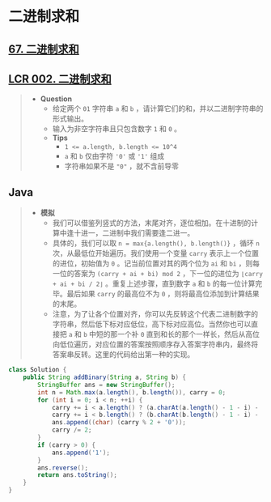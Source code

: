 # 二进制求和

## [67. 二进制求和](https://leetcode.cn/problems/add-binary/)

## [LCR 002. 二进制求和](https://leetcode.cn/problems/JFETK5/)

> - **Question**
>   - 给定两个 `01` 字符串 `a` 和 `b` ，请计算它们的和，并以二进制字符串的形式输出。
>   - 输入为非空字符串且只包含数字 `1` 和 `0` 。
>   - **Tips**
>     - `1 <= a.length, b.length <= 10^4`
>     - `a` 和 `b` 仅由字符 `'0'` 或 `'1'` 组成
>     - 字符串如果不是 `"0"` ，就不含前导零

## Java

> - **模拟**
>   - 我们可以借鉴列竖式的方法，末尾对齐，逐位相加。在十进制的计算中逢十进一，二进制中我们需要逢二进一。
>   - 具体的，我们可以取 `n = max{a.length(), b.length()}` ，循环 `n` 次，从最低位开始遍历。我们使用一个变量 `carry` 表示上一个位置的进位，初始值为 `0` 。记当前位置对其的两个位为 `ai` 和 `bi` ，则每一位的答案为 `(carry + ai + bi) mod 2` ，下一位的进位为 `⌊carry + ai + bi / 2⌋` 。重复上述步骤，直到数字 `a` 和 `b` 的每一位计算完毕。最后如果 `carry` 的最高位不为 `0` ，则将最高位添加到计算结果的末尾。
>   - 注意，为了让各个位置对齐，你可以先反转这个代表二进制数字的字符串，然后低下标对应低位，高下标对应高位。当然你也可以直接把 `a` 和 `b` 中短的那一个补 `0` 直到和长的那个一样长，然后从高位向低位遍历，对应位置的答案按照顺序存入答案字符串内，最终将答案串反转。这里的代码给出第一种的实现。

```java
class Solution {
    public String addBinary(String a, String b) {
        StringBuffer ans = new StringBuffer();
        int n = Math.max(a.length(), b.length()), carry = 0;
        for (int i = 0; i < n; ++i) {
            carry += i < a.length() ? (a.charAt(a.length() - 1 - i) - '0') : 0;
            carry += i < b.length() ? (b.charAt(b.length() - 1 - i) - '0') : 0;
            ans.append((char) (carry % 2 + '0'));
            carry /= 2;
        }
        if (carry > 0) {
            ans.append('1');
        }
        ans.reverse();
        return ans.toString();
    }
}
```
